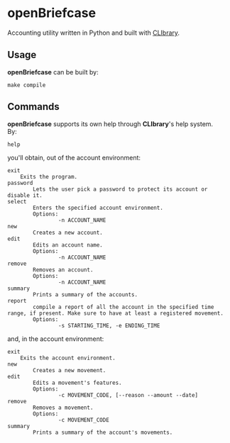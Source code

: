 # openBriefcase

Accounting utility written in Python and built with [CLIbrary](https://github.com/diantonioandrea/CLIbrary).

## Usage

**openBriefcase** can be built by:

	make compile

## Commands

**openBriefcase** supports its own help through **CLIbrary**'s help system.  
By:

	help

you'll obtain, out of the account environment:

	exit
        Exits the program.
	password
			Lets the user pick a password to protect its account or disable it.
	select
			Enters the specified account environment.
			Options:
					-n ACCOUNT_NAME
	new
			Creates a new account.
	edit
			Edits an account name.
			Options:
					-n ACCOUNT_NAME
	remove
			Removes an account.
			Options:
					-n ACCOUNT_NAME
	summary
			Prints a summary of the accounts.
	report
			compile a report of all the account in the specified time range, if present. Make sure to have at least a registered movement.
			Options:
					-s STARTING_TIME, -e ENDING_TIME

and, in the account environment:

	exit
        Exits the account environment.
	new
			Creates a new movement.
	edit
			Edits a movement's features.
			Options:
					-c MOVEMENT_CODE, [--reason --amount --date]
	remove
			Removes a movement.
			Options:
					-c MOVEMENT_CODE
	summary
			Prints a summary of the account's movements.